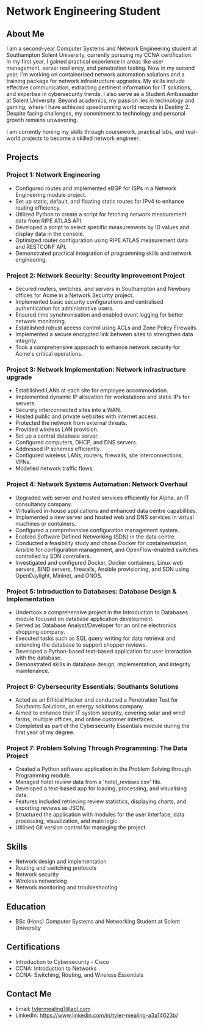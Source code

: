 # Network Engineering Student

## About Me

I am a second-year Computer Systems and Network Engineering student at Southampton Solent University, currently pursuing my CCNA certification. In my first year, I gained practical experience in areas like user management, server resiliency, and penetration testing. Now in my second year, I'm working on containerised network automation solutions and a training package for network infrastructure upgrades. My skills include effective communication, extracting pertinent information for IT solutions, and expertise in cybersecurity trends. I also serve as a Student Ambassador at Solent University. Beyond academics, my passion lies in technology and gaming, where I have achieved speedrunning world records in Destiny 2. Despite facing challenges, my commitment to technology and personal growth remains unwavering.


I am currently honing my skills through coursework, practical labs, and real-world projects to become a skilled network engineer.

## Projects

### Project 1: Network Engineering

- Configured routes and implemented eBGP for ISPs in a Network Engineering module project.
- Set up static, default, and floating static routes for IPv4 to enhance routing efficiency.
- Utilized Python to create a script for fetching network measurement data from RIPE ATLAS API.
- Developed a script to select specific measurements by ID values and display data in the console.
- Optimized router configuration using RIPE ATLAS measurement data and RESTCONF API.
- Demonstrated practical integration of programming skills and network engineering.

### Project 2: Network Security: Security Improvement Project

- Secured routers, switches, and servers in Southampton and Newbury offices for Acme in a Network Security project.
- Implemented basic security configurations and centralised authentication for administrative users.
- Ensured time synchronisation and enabled event logging for better network monitoring.
- Established robust access control using ACLs and Zone Policy Firewalls.
- Implemented a secure encrypted link between sites to strengthen data integrity.
- Took a comprehensive approach to enhance network security for Acme's critical operations.

### Project 3: Network Implementation: Network infrastructure upgrade

- Established LANs at each site for employee accommodation.
- Implemented dynamic IP allocation for workstations and static IPs for servers.
- Securely interconnected sites into a WAN.
- Hosted public and private websites with internet access.
- Protected the network from external threats.
- Provided wireless LAN provision.
- Set up a central database server.
- Configured computers, DHCP, and DNS servers.
- Addressed IP schemes efficiently.
- Configured wireless LANs, routers, firewalls, site interconnections, VPNs.
- Modelled network traffic flows.

### Project 4: Network Systems Automation: Network Overhaul

- Upgraded web server and hosted services efficiently for Alpha, an IT consultancy company.
- Virtualised in-house applications and enhanced data centre capabilities.
- Implemented a new server and hosted web and DNS services in virtual machines or containers.
- Configured a comprehensive configuration management system.
- Enabled Software Defined Networking (SDN) in the data centre.
- Conducted a feasibility study and chose Docker for containerisation, Ansible for configuration management, and OpenFlow-enabled switches controlled by SDN controllers.
- Investigated and configured Docker, Docker containers, Linux web servers, BIND servers, firewalls, Ansible provisioning, and SDN using OpenDaylight, Mininet, and ONOS.

### Project 5: Introduction to Databases: Database Design & Implementation

- Undertook a comprehensive project in the Introduction to Databases module focused on database application development.
- Served as Database Analyst/Developer for an online electronics shopping company.
- Executed tasks such as SQL query writing for data retrieval and extending the database to support shopper reviews.
- Developed a Python-based text-based application for user interaction with the database.
- Demonstrated skills in database design, implementation, and integrity maintenance.

### Project 6: Cybersecurity Essentials: Southants Solutions

- Acted as an Ethical Hacker and conducted a Penetration Test for Southants Solutions, an energy solutions company.
- Aimed to enhance their IT system security, covering solar and wind farms, multiple offices, and online customer interfaces.
- Completed as part of the Cybersecurity Essentials module during the first year of my degree.

### Project 7: Problem Solving Through Programming: The Data Project

- Created a Python software application in the Problem Solving through Programming module.
- Managed hotel review data from a 'hotel_reviews.csv' file.
- Developed a text-based app for loading, processing, and visualising data.
- Features included retrieving review statistics, displaying charts, and exporting reviews as JSON.
- Structured the application with modules for the user interface, data processing, visualization, and main logic.
- Utilised Git version control for managing the project.

## Skills

- Network design and implementation
- Routing and switching protocols
- Network security
- Wireless networking
- Network monitoring and troubleshooting

## Education

- BSc (Hons) Computer Systems and Networking Student at Solent University

## Certifications

- Introduction to Cybersecurity - Cisco
- CCNA: Introduction to Networks
- CCNA: Switching, Routing, and Wireless Essentials

## Contact Me

- Email: tylermealing1@aol.com
- LinkedIn: https://www.linkedin.com/in/tyler-mealing-a3a14623b/
